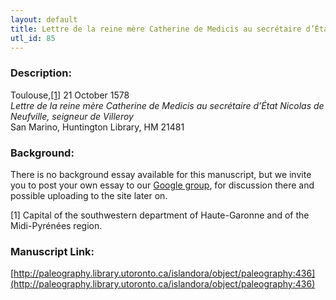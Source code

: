 ```yaml
---
layout: default
title: Lettre de la reine mère Catherine de Medicis au secrétaire d’État Nicolas de Neufville, seigneur de Villeroy
utl_id: 85
---
```


### Description:

Toulouse,<a id="_ftnref1">[[1]](#_ftn1)</a> 21 October 1578<br>
_Lettre de la reine mère Catherine de Medicis au secrétaire d’État Nicolas de Neufville, seigneur de Villeroy_<br>
San Marino, Huntington Library, HM 21481

### Background:

There is no background essay available for this manuscript, but we invite you to post your own essay to our [Google group](https://paleography.library.utoronto.ca/content/group-work), for discussion there and possible uploading to the site later on.

<a id="_ftn1">[1]</a> Capital of the southwestern department of Haute-Garonne and of the Midi-Pyrénées region. 

### Manuscript Link:

[http://paleography.library.utoronto.ca/islandora/object/paleography:436](http://paleography.library.utoronto.ca/islandora/object/paleography:436)
